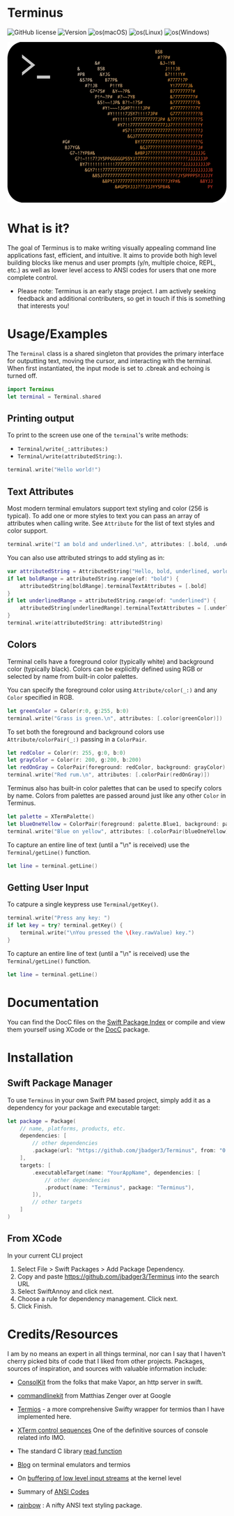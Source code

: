 # Terminus
![GitHub license](https://img.shields.io/github/license/jbadger3/Terminus) ![Version](https://img.shields.io/github/v/tag/jbadger3/Terminus) ![os(macOS)](https://img.shields.io/static/v1?label=os&message=macOS&color=green) ![os(Linux)](https://img.shields.io/static/v1?label=os&message=Linux&color=green)
    ![os(Windows)](https://img.shields.io/static/v1?label=os&message=Windows&color=red)

![logo](logo.png)

# What is it?
The goal of Terminus is to make writing visually appealing command line applications fast, efficient, and intuitive.  It aims to provide both high level building blocks like menus and user prompts (y/n, multiple choice, REPL, etc.) as well as lower level access to ANSI codes for users that one more complete control.

* Please note: Terminus is an early stage project.  I am actively seeking feedback and additional contributers, so get in touch if this is something that interests you!

# Usage/Examples

The `Terminal` class is a shared singleton that provides the primary interface for outputting text, moving the cursor, and interacting with the terminal.  When first instantiated, the input mode is set to .cbreak and echoing is turned off.
```swift
import Terminus
let terminal = Terminal.shared
```
## Printing output
To print to the screen use one of the `terminal`'s write methods: 
* ``Terminal/write(_:attributes:)``
* ``Terminal/write(attributedString:)``.

```swift
terminal.write("Hello world!")
```
## Text Attributes
Most modern terminal emulators support text styling and color (256 is typical).  To add one or more styles to text you can pass an array of attributes when calling write.  See ``Attribute`` for the list of text styles and color support.
```swift
terminal.write("I am bold and underlined.\n", attributes: [.bold, .underline])
```
You can also use attributed strings to add styling as in:
```swift
var attributedString = AttributedString("Hello, bold, underlined, world.")
if let boldRange = attributedString.range(of: "bold") {
    attributedString[boldRange].terminalTextAttributes = [.bold]
}
if let underlinedRange = attributedString.range(of: "underlined") {
    attributedString[underlinedRange].terminalTextAttributes = [.underline]
}
terminal.write(attributedString: attributedString)
```
## Colors
Terminal cells have a foreground color (typically white) and background color (typically black).  Colors can be explicitly defined using RGB or selected by name from built-in color palettes.

You can specify the foreground color using ``Attribute/color(_:)`` and any ``Color`` specified in RGB.
```swift
let greenColor = Color(r:0, g:255, b:0)
terminal.write("Grass is green.\n", attributes: [.color(greenColor)])
```
To set both the foreground and background colors use ``Attribute/colorPair(_:)`` passing in a ``ColorPair``.
```swift
let redColor = Color(r: 255, g:0, b:0)
let grayColor = Color(r: 200, g:200, b:200)
let redOnGray = ColorPair(foreground: redColor, background: grayColor)
terminal.write("Red rum.\n", attributes: [.colorPair(redOnGray)])
```

Terminus also has built-in color palettes that can be used to specify colors by name.  Colors from palettes are passed around just like any other ``Color`` in Terminus.
```swift
let palette = XTermPalette()
let blueOneYellow = ColorPair(foreground: palette.Blue1, background: palette.Yellow1)
terminal.write("Blue on yellow", attributes: [.colorPair(blueOneYellow)])
```

To capture an entire line of text (until a "\n" is received) use the ``Terminal/getLine()`` function.
```swift
let line = terminal.getLine()
```

## Getting User Input
To catpure a single keypress use ``Terminal/getKey()``.
```swift
terminal.write("Press any key: ")
if let key = try? terminal.getKey() {
    terminal.write("\nYou pressed the \(key.rawValue) key.")
}
```
To capture an entire line of text (until a "\n" is received) use the ``Terminal/getLine()`` function.
```swift
let line = terminal.getLine()
```
# Documentation

You can find the DocC files on the [Swift Package Index](https://swiftpackageindex.com) or compile and view them yourself using XCode or the [DocC](https://github.com/apple/swift-docc) package.

# Installation

## Swift Package Manager

To use `Terminus` in your own Swift PM based project, simply add it as a dependency for your package and executable target:

```swift
let package = Package(
    // name, platforms, products, etc.
    dependencies: [
        // other dependencies
        .package(url: "https://github.com/jbadger3/Terminus", from: "0.1.0"),
    ],
    targets: [
        .executableTarget(name: "YourAppName", dependencies: [
            // other dependencies
            .product(name: "Terminus", package: "Terminus"),
        ]),
        // other targets
    ]
)
```

## From XCode

In your current CLI project
1.  Select File > Swift Packages > Add Package Dependency.
2. Copy and paste https://github.com/jbadger3/Terminus into the search URL
3. Select SwiftAnnoy and click next.
4. Choose a rule for dependency management.  Click next.
5. Click Finish.


# Credits/Resources

I am by no means an expert in all things terminal, nor can I say that I haven't cherry picked bits of code that I liked from other projects. Packages, sources of inspiration, and sources with valuable information include:

* [ConsolKit](https://github.com/vapor/console-kit) from the folks that make Vapor, an http server in swift.

* [commandlinekit](https://github.com/objecthub/swift-commandlinekit) from Matthias Zenger over at Google

* [Termios](https://github.com/Ponyboy47/Termios) - a more comprehensive Swifty wrapper for termios than I have implemented here.

* [XTerm control sequences](https://invisible-island.net/xterm/ctlseqs/ctlseqs.html) One of the definitive sources of console related info IMO.

* The standard C library [read function](https://pubs.opengroup.org/onlinepubs/009604599/functions/read.html)

* [Blog](https://blog.nelhage.com/2009/12/a-brief-introduction-to-termios/) on terminal emulators and termios

* On [buffering of low level input streams](http://www.pixelbeat.org/programming/stdio_buffering/) at the kernel level

* Summary of [ANSI Codes](https://www.real-world-systems.com/docs/ANSIcode.html)

* [rainbow](https://github.com/onevcat/Rainbow) : A nifty ANSI text styling package.
